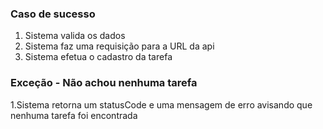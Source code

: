 ### Caso de sucesso

1. Sistema valida os dados
2. Sistema faz uma requisição para a URL da api
3. Sistema efetua o cadastro da tarefa

### Exceção - Não achou nenhuma tarefa

1.Sistema retorna um statusCode e uma mensagem de erro avisando que nenhuma tarefa foi encontrada
